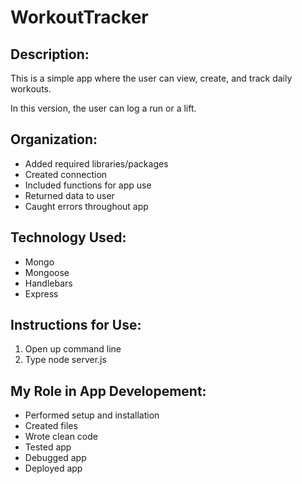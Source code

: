 # WorkoutTracker

## Description: 
This is a simple app where the user can view, create, and track daily workouts.

In this version, the user can log a run or a lift.

## Organization: 
* Added required libraries/packages
* Created connection
* Included functions for app use
* Returned data to user
* Caught errors throughout app

## Technology Used:
* Mongo
* Mongoose
* Handlebars
* Express

## Instructions for Use:
1. Open up command line
2. Type node server.js

## My Role in App Developement: 
* Performed setup and installation
* Created files
* Wrote clean code
* Tested app
* Debugged app
* Deployed app